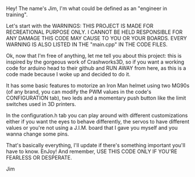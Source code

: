 Hey! The name's Jim, I'm what could be defined as an "engineer in training".

Let's start with the WARNINGS: THIS PROJECT IS MADE FOR RECREATIONAL PURPOSE ONLY.
I CANNOT BE HELD RESPONSIBLE FOR ANY DAMAGE THIS CODE MAY CAUSE TO YOU OR YOUR BOARDS.
EVERY WARNING IS ALSO LISTED IN THE "main.cpp" IN THE CODE FILES.

Ok, now that I'm free of anything, let me tell you about this project: this is inspired
by the gorgeous work of Crashworks3D, so if you want a working code for arduino head to
their github and RUN AWAY from here, as this is a code made because I woke up and decided
to do it. 

It has some basic features to motorize an Iron Man helmet using two MG90s (of any brand,
you can modify the PWM values in the code's CONFIGURATION tab), two leds and a momentary
push button like the limit switches used in 3D printers.

In the configuration.h tab you can play around with different customizations either if you 
want the eyes to behave differently, the servos to have different values or you're not using 
a J.I.M. board that I gave you myself and you wanna change some pins.

That's basically everything, I'll update if there's something important you'll have to know.
EnJoy! And remember, USE THIS CODE ONLY IF YOU'RE FEARLESS OR DESPERATE.

Jim
